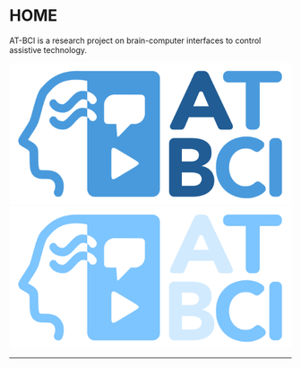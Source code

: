 # HOME

AT-BCI is a research project on brain-computer interfaces to control assistive technology.

<!-- Project logo for dark and light themes -->
![AT-BCI Logo](../img/atbci_logo_v1.0.png#only-light)
![AT-BCI Logo](../img/atbci_logo_v1.0-dark.png#only-dark)

---

